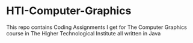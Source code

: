 # HTI-Computer-Graphics
This repo contains Coding Assignments I get for The Computer Graphics course in The Higher Technological Institute
all written in Java
